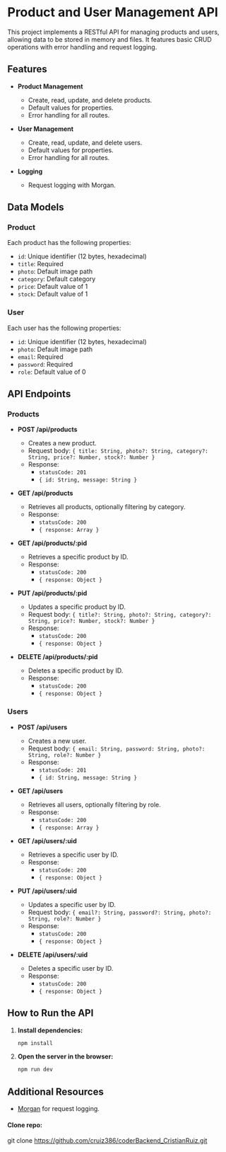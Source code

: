 # Product and User Management API

This project implements a RESTful API for managing products and users, allowing data to be stored in memory and files. It features basic CRUD operations with error handling and request logging.

## Features

- **Product Management**
  - Create, read, update, and delete products.
  - Default values for properties.
  - Error handling for all routes.

- **User Management**
  - Create, read, update, and delete users.
  - Default values for properties.
  - Error handling for all routes.

- **Logging**
  - Request logging with Morgan.

## Data Models

### Product
Each product has the following properties:
- `id`: Unique identifier (12 bytes, hexadecimal)
- `title`: Required
- `photo`: Default image path
- `category`: Default category
- `price`: Default value of 1
- `stock`: Default value of 1

### User
Each user has the following properties:
- `id`: Unique identifier (12 bytes, hexadecimal)
- `photo`: Default image path
- `email`: Required
- `password`: Required
- `role`: Default value of 0

## API Endpoints

### Products

- **POST /api/products**
  - Creates a new product.
  - Request body: `{ title: String, photo?: String, category?: String, price?: Number, stock?: Number }`
  - Response:
    - `statusCode: 201`
    - `{ id: String, message: String }`
  
- **GET /api/products**
  - Retrieves all products, optionally filtering by category.
  - Response:
    - `statusCode: 200`
    - `{ response: Array }`
  
- **GET /api/products/:pid**
  - Retrieves a specific product by ID.
  - Response:
    - `statusCode: 200`
    - `{ response: Object }`
  
- **PUT /api/products/:pid**
  - Updates a specific product by ID.
  - Request body: `{ title?: String, photo?: String, category?: String, price?: Number, stock?: Number }`
  - Response:
    - `statusCode: 200`
    - `{ response: Object }`
  
- **DELETE /api/products/:pid**
  - Deletes a specific product by ID.
  - Response:
    - `statusCode: 200`
    - `{ response: Object }`

### Users

- **POST /api/users**
  - Creates a new user.
  - Request body: `{ email: String, password: String, photo?: String, role?: Number }`
  - Response:
    - `statusCode: 201`
    - `{ id: String, message: String }`
  
- **GET /api/users**
  - Retrieves all users, optionally filtering by role.
  - Response:
    - `statusCode: 200`
    - `{ response: Array }`
  
- **GET /api/users/:uid**
  - Retrieves a specific user by ID.
  - Response:
    - `statusCode: 200`
    - `{ response: Object }`
  
- **PUT /api/users/:uid**
  - Updates a specific user by ID.
  - Request body: `{ email?: String, password?: String, photo?: String, role?: Number }`
  - Response:
    - `statusCode: 200`
    - `{ response: Object }`
  
- **DELETE /api/users/:uid**
  - Deletes a specific user by ID.
  - Response:
    - `statusCode: 200`
    - `{ response: Object }`

## How to Run the API

1. **Install dependencies:**
    
    ```bash
    npm install
     ```


2. **Open the server in the browser:**

    ```bash
    npm run dev
    ```

## Additional Resources 

- [Morgan](https://github.com/expressjs/morgan) for request logging.


#### Clone repo: 
git clone https://github.com/cruiz386/coderBackend_CristianRuiz.git














